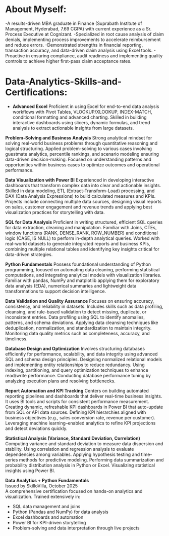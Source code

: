 # About Myself: 
-A results-driven MBA graduate in Finance (Suprabath Institute of Management, Hyderabad, 7.69 CGPA) with current experience as a Sr. Process Executive at Cognizant.
-Specialized in root cause analysis of claim denials, implementing process improvements to accelerate reimbursement and reduce errors.
-Demonstrated strengths in financial reporting, transaction accuracy, and data-driven claim analysis using Excel tools.
-Proactive in ensuring compliance, audit readiness and implementing quality controls to achieve higher first-pass claim acceptance rates.

# Data-Analytics-Skills-and-Certifications: 
- **Advanced Excel**
  Proficient in using Excel for end-to-end data analysis workflows with Pivot Tables, VLOOKUP/XLOOKUP, INDEX-MATCH, conditional formatting and advanced charting. Skilled in building interactive dashboards using slicers, dynamic formulas, and trend analysis to extract actionable insights from large datasets.
  
**Problem-Solving and Business Analysis**
Strong analytical mindset for solving real-world business problems through quantitative reasoning and logical structuring. Applied problem-solving to various cases involving guestmate analytics, percentile rankings, and scenario modeling ensuring data-driven decision-making. Focused on understanding patterns and opportunities within business cases to optimize outcomes and operational performance. 

**Data Visualization with Power BI**
Experienced in developing interactive dashboards that transform complex data into clear and actionable insights. Skilled in data modeling, ETL (Extract-Transform-Load) processing, and DAX (Data Analysis Expressions) to build calculated measures and KPIs. Projects include connecting multiple data sources, designing visual reports on sales, customer engagement and revenue trends and applying best visualization practices for storytelling with data.

**SQL for Data Analysis**
Proficient in writing structured, efficient SQL queries for data extraction, cleaning and manipulation. Familiar with Joins, CTEs, window functions (RANK, DENSE_RANK, ROW_NUMBER) and conditional logic (CASE, IS NULL) to perform in-depth analytical queries. Worked with real-world datasets to generate integrated reports and business KPIs, combining multiple relational tables and identifying key insights critical for data-driven strategies.

**Python Fundamentals**
Possess foundational understanding of Python programming, focused on automating data cleaning, performing statistical computations, and integrating analytical models with visualization libraries. Familiar with pandas, NumPy and matplotlib applying them for exploratory data analysis (EDA), numerical summaries and lightweight data transformations to support decision intelligence.

**Data Validation and Quality Assurance**  Focuses on ensuring accuracy, consistency, and reliability in datasets. Includes skills such as data profiling, cleansing, and rule-based validation to detect missing, duplicate, or inconsistent entries. Data profiling using SQL to identify anomalies, patterns, and schema deviations. Applying data cleansing techniques like deduplication, normalization, and standardization to maintain integrity. Monitoring data quality metrics such as completeness, accuracy, and timeliness.

**Database Design and Optimization** Involves structuring databases efficiently for performance, scalability, and data integrity using advanced SQL and schema design principles.​ Designing normalized relational models and implementing entity relationships to reduce redundancy. Using indexing, partitioning, and query optimization techniques to enhance read/write performance. Conducting database performance tuning by analyzing execution plans and resolving bottlenecks.

**Report Automation and KPI Tracking** Centers on building automated reporting pipelines and dashboards that deliver real-time business insights. It uses BI tools and scripts for consistent performance measurement.​ Creating dynamic, refreshable KPI dashboards in Power BI that auto-update from SQL or API data sources. Defining KPI hierarchies aligned with business objectives (e.g., sales conversion rate, revenue per customer). Leveraging machine learning–enabled analytics to refine KPI projections and detect deviations quickly.

**Statistical Analysis (Variance, Standard Deviation, Correlation)**
Computing variance and standard deviation to measure data dispersion and stability. Using correlation and regression analysis to evaluate dependencies among variables. Applying hypothesis testing and time-series methods for predictive modeling. Performing data summarization and probability distribution analysis in Python or Excel. Visualizing statistical insights using Power BI.

**Data Analytics + Python Fundamentals**  
  Issued by SkilloVilla, October 2025  
  A comprehensive certification focused on hands-on analytics and visualization. Trained extensively in:
- SQL data management and joins
- Python (Pandas and NumPy) for data analysis
- Excel dashboards and automation
- Power BI for KPI-driven storytelling
- Problem-solving and data interpretation through live projects
   
